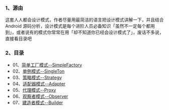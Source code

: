 
### 1、源由
这套人人都会设计模式，作者尽量用最简洁的语言把设计模式讲解一下，并且结合 Android 源码分析，设计模式是每个进阶人员必备知识「虽然不一定每个都用到」，或者说有的模式你常常在用「却不知道你已经会设计模式了」，废话不多说，直接看目录吧

### 2、目录

* 01、[简单工厂模式--SimpleFactory](http://www.jianshu.com/p/36fe35ad743a)
* 02、[单例模式--SingleTon](http://www.jianshu.com/p/62b2e89621a5)
* 03、[策略模式--Strategy](http://www.jianshu.com/p/135532803cdb)
* 04、[适配器模式--Adapter](http://www.jianshu.com/p/1edf5d944abb)
* 05、[代理模式--Proxy](http://www.jianshu.com/p/1b3b6b003032)
* 06、[观察者模式--Observer](http://www.jianshu.com/p/b972ba509c66)
* 07、[建造者模式--Builder](http://www.jianshu.com/p/300cbb9ee7f2)

